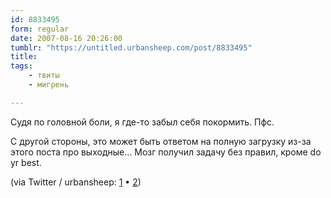 ```yaml
---
id: 8833495
form: regular
date: 2007-08-16 20:26:00
tumblr: "https://untitled.urbansheep.com/post/8833495"
title:
tags:
    - твиты
    - мигрень

---
```


<p>Судя по головной боли, я где-то забыл себя покормить. Пфс.</p>

<p>С другой стороны, это может быть ответом на полную загрузку из-за этого поста про выходные&hellip; Мозг получил задачу без правил, кроме do yr best.</p>

<p>(via Twitter / urbansheep: <a href="http://twitter.com/urbansheep/statuses/209548102">1</a> • <a href="http://twitter.com/urbansheep/statuses/209563032">2</a>)</p>

